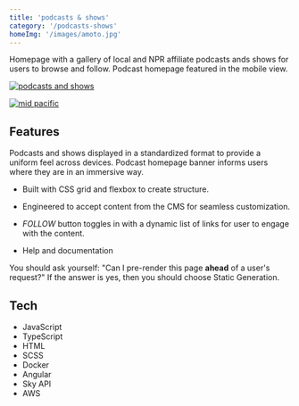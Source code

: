 ```yaml
---
title: 'podcasts & shows'
category: '/podcasts-shows'
homeImg: '/images/amoto.jpg'
---
```


Homepage with a gallery of local and NPR affiliate podcasts ands shows for users to browse and follow. Podcast homepage featured in the mobile view.

[![podcasts and shows](/images/capOrig.png "podcasts and shows")](https://www.capradio.org/podcasts-shows)

[![mid pacific](/images/podshowMob.png "mid pacific")](https://www.capradio.org/news/mid-pacific/)

## Features
Podcasts and shows displayed in a standardized format to provide a uniform feel across devices. Podcast homepage banner informs users where they are in an immersive way.

- Built with CSS grid and flexbox to create structure. 

- Engineered to accept content from the CMS for seamless customization. 

- *FOLLOW* button toggles in with a dynamic list of links for user to engage with the content. 

- Help and documentation

You should ask yourself: "Can I pre-render this page **ahead** of a user's request?" If the answer is yes, then you should choose Static Generation.

## Tech
- JavaScript
- TypeScript
- HTML
- SCSS
- Docker
- Angular
- Sky API
- AWS